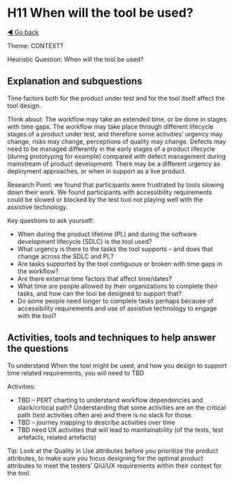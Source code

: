 # H11 When will the tool be used?
[◄ Go back](README.md)

Theme: CONTEXT?

Heuristic Question: When will the tool be used?

## Explanation and subquestions
Time factors both for the product under test and for the tool itself affect the tool design.

Think about: The workflow may take an extended time, or be done in stages with time gaps. The workflow may take place through different lifecycle stages of a product under test, and therefore some activities’ urgency may change, risks may change, perceptions of quality may change. Defects may need to be managed differently in the early stages of a product lifecycle (during prototyping for example) compared with defect management during mainstream of product development. There may be a different urgency as deployment approaches, or when in support as a live product.

Research Point: we found that participants were frustrated by tools slowing down their work. We found participants with accessibility requirements could be slowed or blocked by the test tool not playing well with the assistive technology.

Key questions to ask yourself:
- When during the product lifetime (PL) and during the software development lifecycle (SDLC) is the tool used?
- What urgency is there to the tasks the tool supports – and does that change across the SDLC and PL?
- Are tasks supported by the tool contiguous or broken with time gaps in the workflow?
- Are there external time factors that affect time/dates?
- What time are people allowed by their organizations to complete their tasks, and how can the tool be designed to support that?
- Do some people need longer to complete tasks perhaps because of accessibility requirements and use of assistive technology to engage with the tool?

## Activities, tools and techniques to help answer the questions
To understand When the tool might be used, and how you design to support time related requirements, you will need to TBD



Activities:
- TBD – PERT charting to understand workflow dependencies and slack/critical path? Understanding that some activities are on the critical path (test activities often are) and there is no slack for those.
- TBD – journey mapping to describe activities over time
- TBD need UX activities that will lead to maintainability (of the tests, test artefacts, related artefacts)

Tip: Look at the Quality in Use attributes before you prioritize the product attributes, to make sure you focus designing for the optimal product attributes to meet the testers’ QiU/UX requirements within their context for the tool.
